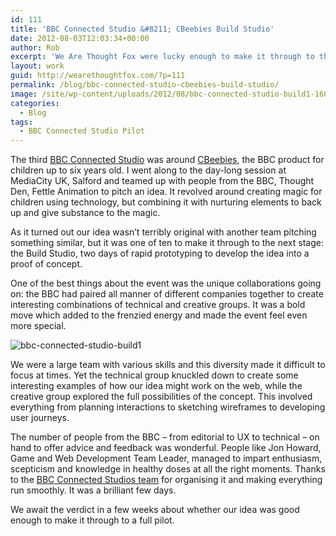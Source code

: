 ```yaml
---
id: 111
title: 'BBC Connected Studio &#8211; CBeebies Build Studio'
date: 2012-08-03T12:03:34+00:00
author: Rob
excerpt: 'We Are Thought Fox were lucky enough to make it through to the CBeebies Build Studio stage of BBC Connected Studio, two days of rapid prototyping to develop the idea into a proof of concept. '
layout: work
guid: http://wearethoughtfox.com/?p=111
permalink: /blog/bbc-connected-studio-cbeebies-build-studio/
image: /site/wp-content/uploads/2012/08/bbc-connected-studio-build1-160x116.jpg
categories:
  - Blog
tags:
  - BBC Connected Studio Pilot
---
```

The third [BBC Connected Studio](http://www.bbcconnectedstudio.co.uk/) was around [CBeebies](http://www.bbc.co.uk/cbeebies/), the BBC product for children up to six years old. I went along to the day-long session at MediaCity UK, Salford and teamed up with people from the BBC, Thought Den, Fettle Animation to pitch an idea. It revolved around creating magic for children using technology, but combining it with nurturing elements to back up and give substance to the magic.

As it turned out our idea wasn&#8217;t terribly original with another team pitching something similar, but it was one of ten to make it through to the next stage: the Build Studio, two days of rapid prototyping to develop the idea into a proof of concept.

One of the best things about the event was the unique collaborations going on: the BBC had paired all manner of different companies together to create interesting combinations of technical and creative groups. It was a bold move which added to the frenzied energy and made the event feel even more special.

<img src="http://wearethoughtfox.com/site/wp-content/uploads/2012/08/bbc-connected-studio-build1.jpg" alt="bbc-connected-studio-build1" class="alignnone size-full wp-image-348" srcset="http://wearethoughtfox.com/site/wp-content/uploads/2012/08/bbc-connected-studio-build1.jpg 600w, http://wearethoughtfox.com/site/wp-content/uploads/2012/08/bbc-connected-studio-build1-580x422.jpg 580w, http://wearethoughtfox.com/site/wp-content/uploads/2012/08/bbc-connected-studio-build1-160x116.jpg 160w, http://wearethoughtfox.com/site/wp-content/uploads/2012/08/bbc-connected-studio-build1-400x291.jpg 400w" sizes="(max-width: 600px) 100vw, 600px" />

We were a large team with various skills and this diversity made it difficult to focus at times. Yet the technical group knuckled down to create some interesting examples of how our idea might work on the web, while the creative group explored the full possibilities of the concept. This involved everything from planning interactions to sketching wireframes to developing user journeys.

The number of people from the BBC &#8211; from editorial to UX to technical &#8211; on hand to offer advice and feedback was wonderful. People like Jon Howard, Game and Web Development Team Leader, managed to impart enthusiasm, scepticism and knowledge in healthy doses at all the right moments. Thanks to the [BBC Connected Studios team](https://twitter.com/BBC_Connected) for organising it and making everything run smoothly. It was a brilliant few days.

We await the verdict in a few weeks about whether our idea was good enough to make it through to a full pilot.
